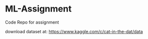 # ML-Assignment
Code Repo for assignment

download dataset at:
https://www.kaggle.com/c/cat-in-the-dat/data
